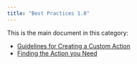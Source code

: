 ```yaml
---
title: "Best Practices 1.8"
---
```


This is the main document in this category:

* [Guidelines for Creating a Custom Action](guidelines-custom-action)
* [Finding the Action you Need](finding-the-action-you-need-1)
